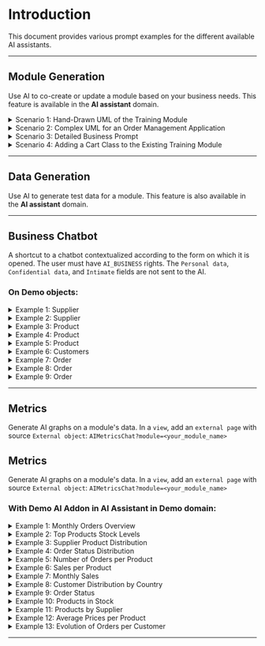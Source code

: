 # Introduction

This document provides various prompt examples for the different available AI assistants.

---

## Module Generation

Use AI to co-create or update a module based on your business needs. This feature is available in the **AI assistant** domain.

<details>
  <summary>Scenario 1: Hand-Drawn UML of the Training Module</summary>
  
  ![Hand-Drawn UML](./resources/ReadmeResource/Hand-written_training_module.jpg)
  
  This example shows a hand-drawn UML diagram representing a training module. It includes basic elements such as classes and relationships.

</details>

<details>
  <summary>Scenario 2: Complex UML for an Order Management Application</summary>
  
  ![Complex UML](./resources/ReadmeResource/Complex_order_application.jpg)
  
  This UML diagram illustrates a more complex application, specifically an order management system.

</details>

<details>
  <summary>Scenario 3: Detailed Business Prompt </summary>  

  Develop a module for a library management system to streamline book and patron management. The module should be object-oriented and include:

  1. **Book Management**: Track book details, including titles, authors, genres, and availability.
  2. **Patron Management**: Manage patron information, including contact details and borrowing history.
  3. **Check-Out/Check-In**: Facilitate the check-out and check-in process for books.
  4. **Reservation System**: Allow patrons to reserve books and view their current reservations.
  5. **Reporting**: Generate basic reports on book inventory, overdue items, and patron activity.

</details>

<details>
  <summary>Scenario 4: Adding a Cart Class to the Existing Training Module</summary>
  
  Use the module from Scenario 1 as the base. You will automatically retrieve the existing module's details. Request the addition of a new class called `Cart` with the following attributes:

  **Prompt:**

```
  Please add a `Cart`. The `Cart` class should have:

  - **Attributes**:
    - `cartID` (String)
    - `creationDate` (Date)
    - `items` (List of Item)
```

</details>

---

## Data Generation

Use AI to generate test data for a module. This feature is also available in the **AI assistant** domain.

---

## Business Chatbot

A shortcut to a chatbot contextualized according to the form on which it is opened. The user must have `AI_BUSINESS` rights. The `Personal data`, `Confidential data`, and `Intimate` fields are not sent to the AI.

### On Demo objects: 

<details>
  <summary>Example 1: Supplier</summary>
  
  **Prompt:**

  `Could you provide me with an invitation email for our upcoming product presentation event?`
  
  **Explanation:**  
  
  This prompt requests the chatbot to generate an invitation email for an event, contextualized to a supplier.

</details>

<details>
  <summary>Example 2: Supplier</summary>

  **Prompt:**

  `Quelle est l'adresse de ce fournisseur ?`

  **Explanation:**

  This prompt requests the chatbot to provide the address of a particular supplier.
</details>

<details>
  <summary>Example 3: Product</summary>
  
  **Prompt:**

  `Could you draft a stock order email to the supplier?`
  
  **Explanation:**  
  
  This prompt asks the chatbot to create a formal email for ordering stock from a supplier. 

</details>

<details>
  <summary>Example 4: Product</summary>

  **Prompt:**

  `Résumé moi la description de ce produit.`

  **Explanation:**

  This prompt asks the chatbot to provide a summary of the product description.
</details>

<details>
  <summary>Example 5: Product</summary>

  **Prompt:**

  `Quelle promotion pourrait être pertinente à mettre en place sur ce produit ?`

  **Explanation:**

  This prompt asks the chatbot to suggest relevant promotions that could be applied to a specific product.
</details>

<details>
  <summary>Example 6: Customers</summary>
  
  **Prompt:**

  `Can you help me draft an email informing a customer of a special promo code for their loyalty?`
  
  **Explanation:**  
  
  This prompt asks the chatbot to create an email that informs a customer about a special promo code they can use as a reward for their loyalty.

</details>

<details>
  <summary>Example 7: Order</summary>
  
  **Prompt:**

  `Could you generate an order confirmation email for a recent purchase?`
  
  **Explanation:**  
  
  This prompt requests the chatbot to draft an order confirmation email for a purchase. 

</details>

<details>
  <summary>Example 8: Order</summary>
  
  **Prompt:**

  `Can you provide a summary of this order?`
  
  **Explanation:**  
  
  This prompt asks the chatbot to give a brief overview of the details related to a specific order.
</details>

<details>
  <summary>Example 9: Order</summary>

  **Prompt:**

  `Que peux-tu me dire du produit de cette commande ?`

  **Explanation:**

  This prompt requests the chatbot to provide details or information about the product associated with a specific order.
</details>

---

## Metrics

Generate AI graphs on a module's data. In a `view`, add an `external page` with source `External object`: `AIMetricsChat?module=<your_module_name>`


## Metrics

Generate AI graphs on a module's data. In a `view`, add an `external page` with source `External object`: `AIMetricsChat?module=<your_module_name>`


### With Demo AI Addon in AI Assistant in Demo domain:

<details>
  <summary>Example 1: Monthly Orders Overview</summary>
  
  **Prompt:**

  `Generate a graph showing the total number of orders placed each month for the past year.`

  **Summary:**

  This prompt requests a monthly breakdown of the total number of orders placed over the past year to track trends and seasonal variations.

</details>

<details>
  <summary>Example 2: Top Products Stock Levels</summary>
  
  **Prompt:**

  `Create a graph showing the current stock levels of products.`

  **Summary:**

  This prompt asks for a graph illustrating the stock levels of products, focusing on the current inventory quantities.

</details>


<details>
  <summary>Example 3: Supplier Product Distribution</summary>
  
  **Prompt:**

  `Generate a pie chart showing the percentage of products provided by each supplier.`

  **Summary:**

  This prompt requests a pie chart that shows the distribution of products across different suppliers, highlighting each supplier's contribution to the total product inventory.

</details>

<details>
  <summary>Example 4: Order Status Distribution</summary>
  
  **Prompt:**

  `Create a graph showing the distribution of order statuses (e.g., Completed, Pending, Shipped) for the current quarter. Include the count of orders for each status.`

  **Summary:**

  This prompt asks for a graph that displays the number of orders for each status (Completed, Pending, Shipped) for the current quarter, providing insight into the current order processing state.

</details>
<details>
  <summary>Example 5: Number of Orders per Product</summary>
  
  **Prompt:**

  `Crée un graphique à barres montrant le nombre total de commandes pour chaque produit.`

  **Summary:**

  This request asks for a bar chart illustrating the total number of orders placed for each product, providing an overview of the popularity of different products.

</details>

<details>
  <summary>Example 6: Sales per Product</summary>
  
  **Prompt:**

  `Montre-moi un graphique des ventes pour chaque produit.`

  **Summary:**

  This request asks for a chart showing the sales for each product, allowing visualization of the performance of different products in terms of sales.

</details>

<details>
  <summary>Example 7: Monthly Sales</summary>
  
  **Prompt:**

  `Affiche les ventes totales par mois pour cette année.`

  **Summary:**

  This request asks for a chart of the total sales per month for the current year, providing an overview of the monthly sales trends.

</details>

<details>
  <summary>Example 8: Customer Distribution by Country</summary>
  
  **Prompt:**

  `Quels sont les pays où nous avons le plus de clients ?`

  **Summary:**

  This request asks for a chart showing the distribution of customers by country, highlighting the countries with the highest number of customers.

</details>

<details>
  <summary>Example 9: Order Status</summary>
  
  **Prompt:**

  `Quel est le statut de nos commandes ?`

  **Summary:**

  This request asks for a chart showing the current status of orders (e.g., Completed, Pending, Shipped), providing an overview of the current state of orders.

</details>

<details>
  <summary>Example 10: Products in Stock</summary>
  
  **Prompt:**

  `Quels produits avons-nous en stock et en quelles quantités ?`

  **Summary:**

  This request asks for a chart illustrating the products currently in stock and their quantities, allowing for effective inventory management.

</details>

<details>
  <summary>Example 11: Products by Supplier</summary>
  
  **Prompt:**

  `Quels produits proviennent de chaque fournisseur ?`

  **Summary:**

  This request asks for a chart showing the products provided by each supplier, highlighting each supplier's contribution to the total inventory.

</details>

<details>
  <summary>Example 12: Average Prices per Product</summary>
  
  **Prompt:**

  `Quel est le prix moyen de nos produits vendus par client ?`

  **Summary:**

  This request asks for a chart showing the average price of products sold per customer, providing insight into customers' spending habits.

</details>

<details>
  <summary>Example 13: Evolution of Orders per Customer</summary>
  
  **Prompt:**

  `Comment le nombre de commandes par client a-t-il évolué au fil du temps ?`

  **Summary:**

  This request asks for a chart illustrating the evolution of the number of orders per customer over time, allowing for tracking of individual customer purchasing trends.

</details>


---
